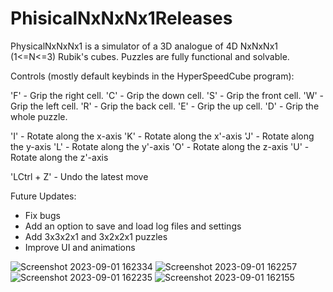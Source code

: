 # PhisicalNxNxNx1Releases

PhysicalNxNxNx1 is a simulator of a 3D analogue of 4D NxNxNx1 (1<=N<=3) Rubik's cubes. Puzzles are fully functional and solvable.

Controls (mostly default keybinds in the HyperSpeedCube program):

'F' - Grip the right cell.
'C' - Grip the down cell.
'S' - Grip the front cell.
'W' - Grip the left cell.
'R' - Grip the back cell.
'E' - Grip the up cell.
'D' - Grip the whole puzzle.

'I' - Rotate along the x-axis
'K' - Rotate along the x'-axis
'J' - Rotate along the y-axis
'L' - Rotate along the y'-axis
'O' - Rotate along the z-axis
'U' - Rotate along the z'-axis

'LCtrl + Z' - Undo the latest move

Future Updates:

- Fix bugs
- Add an option to save and load log files and settings
- Add 3x3x2x1 and 3x2x2x1 puzzles
- Improve UI and animations

![Screenshot 2023-09-01 162334](https://github.com/TymonFro/PhisicalNxNxNx1Releases/assets/143343362/e168d816-3f8f-4bcc-811d-26c04729459c)
![Screenshot 2023-09-01 162257](https://github.com/TymonFro/PhisicalNxNxNx1Releases/assets/143343362/e2dfd559-f850-480b-a2dd-f6e54ec192eb)
![Screenshot 2023-09-01 162235](https://github.com/TymonFro/PhisicalNxNxNx1Releases/assets/143343362/8f6f40e7-cf12-4131-8acd-74c9b300a3e3)
![Screenshot 2023-09-01 162155](https://github.com/TymonFro/PhisicalNxNxNx1Releases/assets/143343362/b473a469-3880-41ad-af92-3d4f4a72924c)

